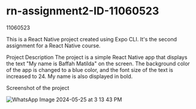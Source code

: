 # rn-assignment2-ID-11060523

11060523

This is a React Native project created using Expo CLI. It's the second assignment for a React Native course.

Project Description
The project is a simple React Native app that displays the text "My name is Baffah Matilda" on the screen. The background color of the app is changed to a blue color, and the font size of the text is increased to 24. My name is also displayed in bold.

Screenshot of the project

![WhatsApp Image 2024-05-25 at 3 13 43 PM](https://github.com/Allaman-da/rn-assignment2-ID-11060523/assets/145779487/06e0a22b-f1fe-4d87-bdd5-1929af54c67b)
